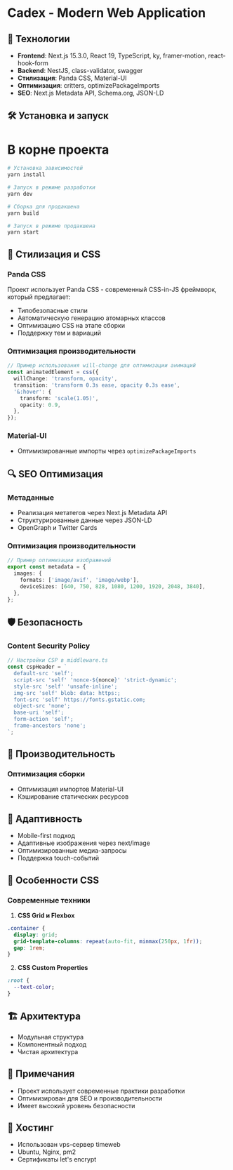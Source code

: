 # Cadex - Modern Web Application

## 🚀 Технологии

- **Frontend**: Next.js 15.3.0, React 19, TypeScript, ky, framer-motion, react-hook-form
- **Backend**: NestJS, class-validator, swagger
- **Стилизация**: Panda CSS, Material-UI
- **Оптимизация**: critters, optimizePackageImports
- **SEO**: Next.js Metadata API, Schema.org, JSON-LD

## 🛠 Установка и запуск

# В корне проекта
```bash
# Установка зависимостей
yarn install

# Запуск в режиме разработки
yarn dev

# Сборка для продакшена
yarn build

# Запуск в режиме продакшена
yarn start
```

## 🎨 Стилизация и CSS

### Panda CSS
Проект использует Panda CSS - современный CSS-in-JS фреймворк, который предлагает:
- Типобезопасные стили
- Автоматическую генерацию атомарных классов
- Оптимизацию CSS на этапе сборки
- Поддержку тем и вариаций

### Оптимизация производительности
```typescript
// Пример использования will-change для оптимизации анимаций
const animatedElement = css({
  willChange: 'transform, opacity',
  transition: 'transform 0.3s ease, opacity 0.3s ease',
  '&:hover': {
    transform: 'scale(1.05)',
    opacity: 0.9,
  },
});
```

### Material-UI
- Оптимизированные импорты через `optimizePackageImports`

## 🔍 SEO Оптимизация

### Метаданные
- Реализация метатегов через Next.js Metadata API
- Структурированные данные через JSON-LD
- OpenGraph и Twitter Cards

### Оптимизация производительности
```typescript
// Пример оптимизации изображений
export const metadata = {
  images: {
    formats: ['image/avif', 'image/webp'],
    deviceSizes: [640, 750, 828, 1080, 1200, 1920, 2048, 3840],
  },
};
```

## 🛡 Безопасность
### Content Security Policy
```typescript
// Настройки CSP в middleware.ts
const cspHeader = `
  default-src 'self';
  script-src 'self' 'nonce-${nonce}' 'strict-dynamic';
  style-src 'self' 'unsafe-inline';
  img-src 'self' blob: data: https:;
  font-src 'self' https://fonts.gstatic.com;
  object-src 'none';
  base-uri 'self';
  form-action 'self';
  frame-ancestors 'none';
`;
```

## 🚀 Производительность

### Оптимизация сборки
- Оптимизация импортов Material-UI
- Кэширование статических ресурсов

## 📱 Адаптивность

- Mobile-first подход
- Адаптивные изображения через next/image
- Оптимизированные медиа-запросы
- Поддержка touch-событий

## 🎯 Особенности CSS

### Современные техники
1. **CSS Grid и Flexbox**
```css
.container {
  display: grid;
  grid-template-columns: repeat(auto-fit, minmax(250px, 1fr));
  gap: 1rem;
}
```

2. **CSS Custom Properties**
```css
:root {
  --text-color;
}
```

## 🏗 Архитектура

- Модульная структура
- Компонентный подход
- Чистая архитектура

## 📝 Примечания

- Проект использует современные практики разработки
- Оптимизирован для SEO и производительности
- Имеет высокий уровень безопасности

## 📱 Хостинг

- Использован vps-сервер timeweb
- Ubuntu, Nginx, pm2
- Сертификаты let's encrypt
